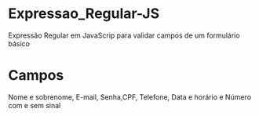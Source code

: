 # Expressao_Regular-JS
Expressão Regular em JavaScrip para validar campos de um formulário básico
# Campos
Nome e sobrenome, E-mail, Senha,CPF, Telefone, Data e horário e Número com e sem sinal

